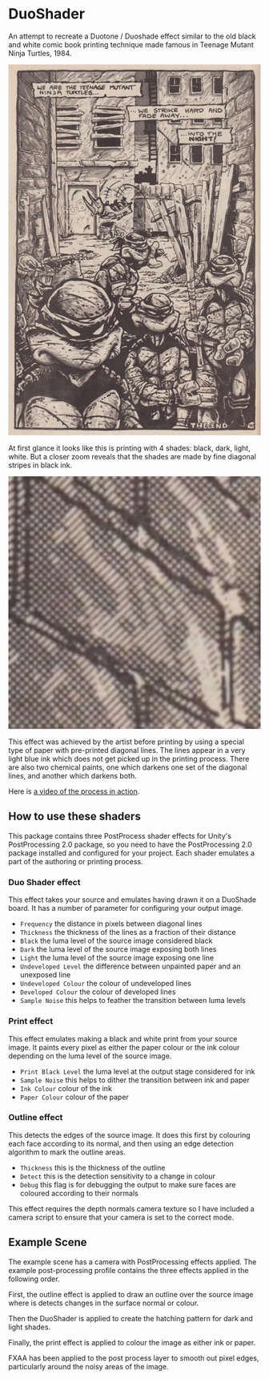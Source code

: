# DuoShader

An attempt to recreate a Duotone / Duoshade effect similar to the old black and white comic book printing technique made famous in Teenage Mutant Ninja Turtles, 1984.

![Teenage Mutant Ninja Turtles #1, 1984](./turtles.png)

At first glance it looks like this is printing with 4 shades: black, dark, light, white. But a closer zoom reveals that the shades are made by fine diagonal stripes in black ink.

![Close up](./zoom.png)

This effect was achieved by the artist before printing by using a special type of paper with pre-printed diagonal lines. The lines appear in a very light blue ink which does not get picked up in the printing process. There are also two chemical paints, one which darkens one set of the diagonal lines, and another which darkens both.

Here is [a video of the process in action](https://youtu.be/GftgBL-sHnI).

## How to use these shaders

This package contains three PostProcess shader effects for Unity's PostProcessing 2.0 package, so you need to have the PostProcessing 2.0 package installed and configured for your project. Each shader emulates a part of the authoring or printing process.

### Duo Shader effect

This effect takes your source and emulates having drawn it on a DuoShade board. It has a number of parameter for configuring your output image.

- `Frequency` the distance in pixels between diagonal lines
- `Thickness` the thickness of the lines as a fraction of their distance
- `Black` the luma level of the source image considered black
- `Dark` the luma level of the source image exposing both lines
- `Light` the luma level of the source image exposing one line
- `Undeveloped Level` the difference between unpainted paper and an unexposed line
- `Undeveloped Colour` the colour of undeveloped lines
- `Developed Colour` the colour of developed lines
- `Sample Noise` this helps to feather the transition between luma levels

### Print effect

This effect emulates making a black and white print from your source image. It paints every pixel as either the paper colour or the ink colour depending on the luma level of the source image.

- `Print Black Level` the luma level at the output stage considered for ink
- `Sample Noise` this helps to dither the transition between ink and paper
- `Ink Colour` colour of the ink
- `Paper Colour` colour of the paper

### Outline effect

This detects the edges of the source image. It does this first by colouring each face according to its normal, and then using an edge detection algorithm to mark the outline areas.

- `Thickness` this is the thickness of the outline
- `Detect` this is the detection sensitivity to a change in colour
- `Debug` this flag is for debugging the output to make sure faces are coloured according to their normals

This effect requires the depth normals camera texture so I have included a camera script to ensure that your camera is set to the correct mode.

## Example Scene

The example scene has a camera with PostProcessing effects applied. The example post-processing profile contains the three effects applied in the following order.

First, the outline effect is applied to draw an outline over the source image where is detects changes in the surface normal or colour.

Then the DuoShader is applied to create the hatching pattern for dark and light shades.

Finally, the print effect is applied to colour the image as either ink or paper.

FXAA has been applied to the post process layer to smooth out pixel edges, particularly around the noisy areas of the image.